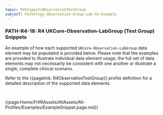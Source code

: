 ```yaml
---
topic: R4SnippetsObservationTestGroup
subjecT: Pathology-Observation-Group-Lab-Sn-Example
---
```

### PATH-R4-18: R4 UKCore-Observation-LabGroup (Test Group) Snippets
An example of how each supported <code>UKCore-Observation-LabGroup</code> data element may be populated is provided below. Please note that the examples are provided to illustrate individual data element usage; the full set of data elements may not necessarily be consistent with one another or illustrate a single, complete clinical scenario.

Refer to the {{pagelink: R4ObservationTestGroup}} profile definition for a detailed description of the supported data elements.

<br>

{{page:Home/FHIRAssets/AllAssets/All-Profiles/Examples/ExampleSnippet.page.md}}

